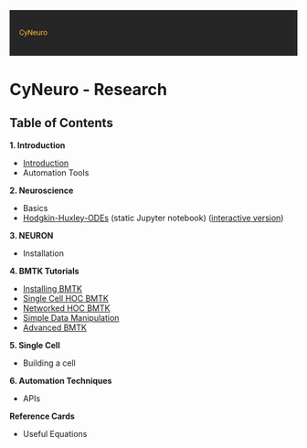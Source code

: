 ![](/images/cyneurologo2.png)

# CyNeuro - Research

## Table of Contents

**1. Introduction** 

* [Introduction](/research/introduction)
* Automation Tools

**2. Neuroscience**

* Basics
* [Hodgkin-Huxley-ODEs](https://nbviewer.jupyter.org/github/cyneuro/cyneuro.github.io/blob/master/research/neuroscience/hh/Hodgkin-Huxley-ODEs.ipynb) (static Jupyter notebook) ([interactive version]())

**3. NEURON**

* Installation

**4. BMTK Tutorials**

* [Installing BMTK](/research/bmtk/installation)
* [Single Cell HOC BMTK](/research/bmtk/single-cell)
* [Networked HOC BMTK](/research/bmtk/network)
* [Simple Data Manipulation](/research/bmtk/data-manipulation)
* [Advanced BMTK](/research/bmtk/advanced)


**5. Single Cell**

* Building a cell

**6. Automation Techniques**

* APIs

**Reference Cards**

* Useful Equations

